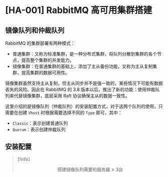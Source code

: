 # [HA-001] RabbitMQ 高可用集群搭建

## 镜像队列和仲裁队列

RabbitMQ 的集群部署有两种模式：

- 普通集群：又称为标准集群，是一种分布式集群，将队列分散到集群的各个节点，提高整个集群的并发能力。
- 镜像集群：在普通集群的基础上，添加了主从备份功能，又称为主从复制集群，提高集群的数据可用性。

镜像集群虽然支持主从复制，但主从同步并不是强一致的，某些情况下可能有数据丢失的风险。因此在 RabbitMQ 的 3.8 版本以后，推出了新的功能：使用仲裁队列来代替镜像集群，底层采用 Raft 协议确保主从的数据一致性。

这里介绍的是镜像队列（仲裁队列）的安装配置方式，对于这两个队列的使用，只需要在创建 `Vhost` 时根据需要选择不同的 `Type` 即可，其中：

- `Classic`：表示创建普通队列
- `Quorum`：表示创建仲裁队列

## 安装配置

> [!info]
>
> $$\text{搭建镜像队列需要的服务器} \geq  3 \text{台}$$